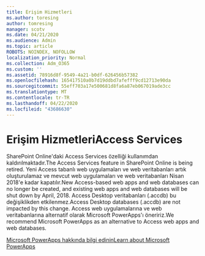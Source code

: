 ```yaml
---
title: Erişim Hizmetleri
ms.author: toresing
author: tomresing
manager: scotv
ms.date: 04/21/2020
ms.audience: Admin
ms.topic: article
ROBOTS: NOINDEX, NOFOLLOW
localization_priority: Normal
ms.collection: Adm_O365
ms.custom: ''
ms.assetid: 78916d8f-9549-4a21-b0df-626456b57382
ms.openlocfilehash: 165417510a0b7d19ddbd7afefff9cd12713e90da
ms.sourcegitcommit: 55eff703a17e500681d8fa6a87eb067019ade3cc
ms.translationtype: MT
ms.contentlocale: tr-TR
ms.lasthandoff: 04/22/2020
ms.locfileid: "43686630"
---
```

# <a name="access-services"></a><span data-ttu-id="8b17a-102">Erişim Hizmetleri</span><span class="sxs-lookup"><span data-stu-id="8b17a-102">Access Services</span></span>

<span data-ttu-id="8b17a-103">SharePoint Online'daki Access Services özelliği kullanımdan kaldırılmaktadır.</span><span class="sxs-lookup"><span data-stu-id="8b17a-103">The Access Services feature in SharePoint Online is being retired.</span></span> <span data-ttu-id="8b17a-104">Yeni Access tabanlı web uygulamaları ve web veritabanları artık oluşturulamaz ve mevcut web uygulamaları ve web veritabanları Nisan 2018'e kadar kapatılır.</span><span class="sxs-lookup"><span data-stu-id="8b17a-104">New Access-based web apps and web databases can no longer be created, and existing web apps and web databases will be shut down by April, 2018.</span></span> <span data-ttu-id="8b17a-105">Access Desktop veritabanları (.accdb) bu değişiklikden etkilenmez.</span><span class="sxs-lookup"><span data-stu-id="8b17a-105">Access Desktop databases (.accdb) are not impacted by this change.</span></span> <span data-ttu-id="8b17a-106">Access web uygulamalarına ve web veritabanlarına alternatif olarak Microsoft PowerApps'ı öneririz.</span><span class="sxs-lookup"><span data-stu-id="8b17a-106">We recommend Microsoft PowerApps as an alternative to Access web apps and web databases.</span></span> 
  
[<span data-ttu-id="8b17a-107">Microsoft PowerApps hakkında bilgi edinin</span><span class="sxs-lookup"><span data-stu-id="8b17a-107">Learn about Microsoft PowerApps</span></span>](https://powerapps.microsoft.com/)
  